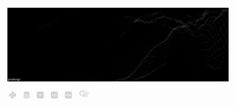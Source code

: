 [![background image](quantized_relief_adjusted.jpeg)](https://wallpaperaccess.com/black-digital)

&nbsp;![python-16](python-16.png)&nbsp;&nbsp;&nbsp;&nbsp;![database-5-16](database-5-16.png)&nbsp;&nbsp;&nbsp;&nbsp;![js-16](js-16.png)&nbsp;&nbsp;&nbsp;&nbsp;![css-16](css-16.png)&nbsp;&nbsp;&nbsp;&nbsp;![html-16](html-16.png)&nbsp;&nbsp;&nbsp;&nbsp;![r-programming-language](r-programming-language.png)


<!--



[![name](link to image on GH)](link to your URL)

<img src="quantized_relief.jpeg" alt="drawing" height="200px" width="1000px"/>


**justineichelberger/justineichelberger** is a ✨ _special_ ✨ repository because its `README.md` (this file) appears on your GitHub profile.

Here are some ideas to get you started:

- 🔭 I’m currently working on ...
- 🌱 I’m currently learning ...
- 👯 I’m looking to collaborate on ...
- 🤔 I’m looking for help with ...
- 💬 Ask me about ...
- 📫 How to reach me: ...
- 😄 Pronouns: ...
- ⚡ Fun fact: ...


